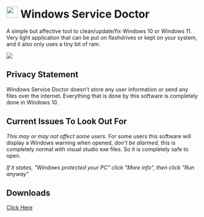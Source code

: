 # <img src="https://i.postimg.cc/4sTKZJZk/jtchlogohighres.png" width="30" height="30"> Windows Service Doctor
A simple but affective tool to clean/update/fix Windows 10 or Windows 11. Very light application that can be put on flashdrives or kept on your system, and it also only uses a tiny bit of ram.

<img src="https://i.postimg.cc/SxxsBNwB/windowsservicedoctor.jpg">

Privacy Statement
---------
Windows Service Doctor doesn't store any user information or send any files over the internet. Everything that is done by this software is completely done in Windows 10.

Current Issues To Look Out For
---------
*This may or may not affect some users*. For some users this software will display a Windows warning when opened, *don't be alarmed*, this is completely normal with visual studio exe files. So it is completely safe to open.

*If it states, "Windows protected your PC" click "More info", then click "Run anyway"*

Downloads
---------
[Click Here](https://github.com/JoBagOfDonuts/JoTechComputerHelper/releases/)
